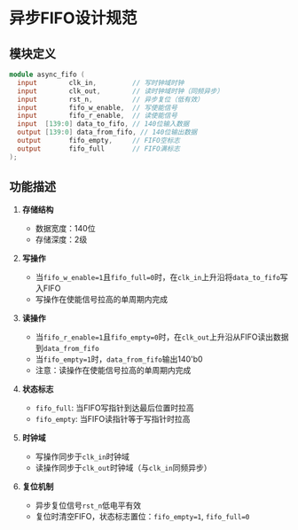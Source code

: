 # 异步FIFO设计规范

## 模块定义
```verilog
module async_fifo (
  input        clk_in,         // 写时钟域时钟
  input        clk_out,        // 读时钟域时钟（同频异步）
  input        rst_n,          // 异步复位（低有效）
  input        fifo_w_enable,  // 写使能信号
  input        fifo_r_enable,  // 读使能信号
  input  [139:0] data_to_fifo, // 140位输入数据
  output [139:0] data_from_fifo, // 140位输出数据
  output       fifo_empty,     // FIFO空标志
  output       fifo_full       // FIFO满标志
);
```

## 功能描述
1. **存储结构**
   - 数据宽度：140位
   - 存储深度：2级

2. **写操作**
   - 当`fifo_w_enable=1`且`fifo_full=0`时，在`clk_in`上升沿将`data_to_fifo`写入FIFO
   - 写操作在使能信号拉高的单周期内完成

3. **读操作**
   - 当`fifo_r_enable=1`且`fifo_empty=0`时，在`clk_out`上升沿从FIFO读出数据到`data_from_fifo`
   - 当`fifo_empty=1`时，`data_from_fifo`输出140'b0
   - 注意：读操作在使能信号拉高的单周期内完成

4. **状态标志**
   - `fifo_full`: 当FIFO写指针到达最后位置时拉高
   - `fifo_empty`: 当FIFO读指针等于写指针时拉高

5. **时钟域**
   - 写操作同步于`clk_in`时钟域
   - 读操作同步于`clk_out`时钟域（与`clk_in`同频异步）

6. **复位机制**
   - 异步复位信号`rst_n`低电平有效
   - 复位时清空FIFO，状态标志置位：`fifo_empty=1`, `fifo_full=0`

